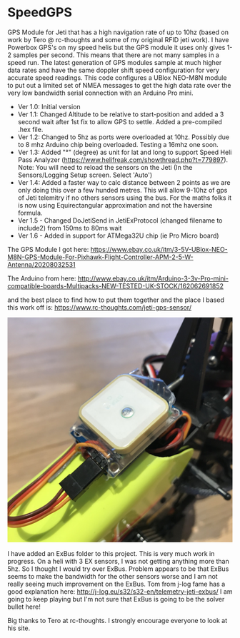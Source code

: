 # SpeedGPS
GPS Module for Jeti that has a high navigation rate of up to 10hz (based on work by Tero @ rc-thoughts and some of my original RFID jeti work). I have Powerbox GPS's on my speed helis but the GPS module it uses only gives 1-2 samples per second. This means that there are not many samples in a speed run. The latest generation of GPS modules sample at much higher data rates and have the same doppler shift speed configuration for very accurate speed readings. This code configures a UBlox NEO-M8N module to put out a limited set of NMEA messages to get the high data rate over the very low bandwidth serial connection with an Arduino Pro mini. 

* Ver 1.0: Initial version
* Ver 1.1: Changed Altitude to be relative to start-position and added a 3 second wait after 1st fix to allow GPS to settle. Added a pre-compiled .hex file.
* Ver 1.2: Changed to 5hz as ports were overloaded at 10hz. Possibly due to 8 mhz Arduino chip being overloaded. Testing a 16mhz one soon. 
* Ver 1.3: Added "°" (degree) as unit for lat and long to support Speed Heli Pass Analyzer (https://www.helifreak.com/showthread.php?t=779897). Note: You will need to reload the sensors on the Jeti (In the Sensors/Logging Setup screen. Select 'Auto')
* Ver 1.4: Added a faster way to calc distance between 2 points as we are only doing this over a few hunded metres. This will allow 9-10hz of gps of Jeti telemitry if no others sensors using the bus. For the maths folks it is now using Equirectangular approximation and not the haversine formula.
* Ver 1.5 - Changed DoJetiSend in JetiExProtocol (changed filename to include2) from 150ms to 80ms wait
* Ver 1.6 - Added in support for ATMega32U chip (ie Pro Micro board)

The GPS Module I got here:
https://www.ebay.co.uk/itm/3-5V-UBlox-NEO-M8N-GPS-Module-For-Pixhawk-Flight-Controller-APM-2-5-W-Antenna/20208032531

The Arduino from here:
http://www.ebay.co.uk/itm/Arduino-3-3v-Pro-mini-compatible-boards-Multipacks-NEW-TESTED-UK-STOCK/162062691852
 
and the best place to find how to put them together and the place I based this work off is:
https://www.rc-thoughts.com/jeti-gps-sensor/

![alt text](https://github.com/AlCormack/SpeedGPS/blob/master/images/GPSModule.jpg "SpeedGPS on Gaui X3L")

I have added an ExBus folder to this project. This is very much work in progress. On a heli with 3 EX sensors, I was not getting anything more than 5hz. So I thought I would try over ExBus. Problem appears to be that ExBus seems to make the bandwidth for the other sensors worse and I am not really seeing much improvement on the ExBus. Tom from j-log fame has a good explanation here: http://j-log.eu/s32/s32-en/telemetry-jeti-exbus/ I am going to keep playing but I'm not sure that ExBus is going to be the solver bullet here!

Big thanks to Tero at rc-thoughts. I strongly encourage everyone to look at his site. 
